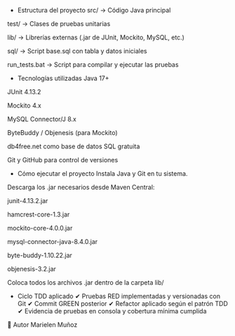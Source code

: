 - Estructura del proyecto
src/ → Código Java principal

test/ → Clases de pruebas unitarias

lib/ → Librerías externas (.jar de JUnit, Mockito, MySQL, etc.)

sql/ → Script base.sql con tabla y datos iniciales

run_tests.bat → Script para compilar y ejecutar las pruebas

- Tecnologías utilizadas
Java 17+

JUnit 4.13.2

Mockito 4.x

MySQL Connector/J 8.x

ByteBuddy / Objenesis (para Mockito)

db4free.net como base de datos SQL gratuita

Git y GitHub para control de versiones

- Cómo ejecutar el proyecto
Instala Java y Git en tu sistema.

Descarga los .jar necesarios desde Maven Central:

junit-4.13.2.jar

hamcrest-core-1.3.jar

mockito-core-4.0.0.jar

mysql-connector-java-8.4.0.jar

byte-buddy-1.10.22.jar

objenesis-3.2.jar

Coloca todos los archivos .jar dentro de la carpeta lib/

- Ciclo TDD aplicado
✔ Pruebas RED implementadas y versionadas con Git
✔ Commit GREEN posterior
✔ Refactor aplicado según el patrón TDD
✔ Evidencia de pruebas en consola y cobertura mínima cumplida

🚀 Autor
Marielen Muñoz
